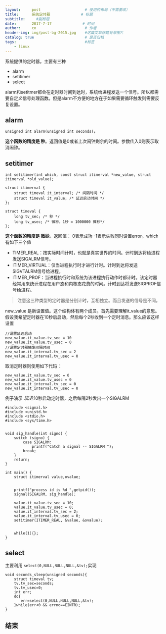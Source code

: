 ```yaml
---
layout:     post                    # 使用的布局（不需要改）
title:      系统定时器              # 标题 
subtitle:     #副标题
date:       2017-7-17              # 时间
author:     co                      # 作者
header-img: img/post-bg-2015.jpg    #这篇文章标题背景图片
catalog: true                       # 是否归档
tags:                               #标签
    - linux
---
```


系统提供的定时器。主要有三种
- alarm
- setitimer
- select

alarm和setitmer都会在定时器时间到达时，系统给进程发送一个信号。所以都需要自定义信号处理函数。但是alarm不方便的地方在于如果需要循环触发则需要反复设置。
## alarm

```
unsigned int alarm(unsigned int seconds);
```

**这个函数的精度是 秒**。返回值是0或者上次闹钟剩余的时间。参数传入0则表示取消闹钟。

## setitimer
```
int setitimer(int which, const struct itimerval *new_value, struct itimerval *old_value);

struct itimerval { 
	struct timeval it_interval; /* 间隔时间 */ 
	struct timeval it_value; /* 延迟启动时间 */ 
}; 

struct timeval { 
	long tv_sec; /* 秒 */ 
	long tv_usec; /* 微秒，1秒 = 1000000 微秒*/ 
}; 
```
**这个函数的精度是 微妙**。返回值： 0表示成功 -1表示失败同时设置error。which有如下三个值
- TIMER_REAL：按实际时间计时，也就是真实世界的时间。计时到达将给进程发送SIGALRM信号。 
- ITIMER_VIRTUAL：仅当进程执行时才进行计时。计时到达将发送SIGVTALRM信号给进程。 
- ITIMER_PROF：当进程执行时和系统为该进程执行动作时都计时。该定时器经常用来统计进程在用户态和内核态花费的时间。计时到达将发送SIGPROF信号给进程。

> 注意这三种类型的定时器是分别计时，互相独立。而且发送的信号是不同。


new_value 是新设置值。这个结构体有两个成员。首先需要理解it_value的意思。假设我希望定时器在10秒后启动，然后每个2秒收到一个定时消息。那么应该这样设置
```
//设置延迟启动
new_value.it_value.tv_sec = 10
new_value.it_value.tv_usec = 0
//设置定时器触发间隔时间
new_value.it_interval.tv_sec = 2
new_value.it_interval.tv_usec = 0

```
取消定时器则使用如下代码：

```
new_value.it_value.tv_sec = 0
new_value.it_value.tv_usec = 0
new_value.it_interval.tv_sec = 0
new_value.it_interval.tv_usec = 0

``` 
例子演示 .延迟10秒启动定时器，之后每隔2秒发出一个SIGALRM
```
#include <signal.h> 
#include <unistd.h> 
#include <stdio.h> 
#include <sys/time.h> 


void sig_handle(int signo) { 
	switch (signo) { 
		case SIGALRM: 
			printf("Catch a signal -- SIGALRM "); 
		break; 
	} 
	return; 
} 

int main() { 
	struct itimerval value,ovalue; 
	
	
	printf("process id is %d ",getpid()); 
	signal(SIGALRM, sig_handle); 
	
	value.it_value.tv_sec = 10; 
	value.it_value.tv_usec = 0; 
	value.it_interval.tv_sec = 2; 
	value.it_interval.tv_usec = 0; 
	setitimer(ITIMER_REAL, &value, &ovalue); 
	
	
	while(1){};
} 
```

## select
主要利用 `select(0,NULL,NULL,NULL,&tv);`实现

```
void seconds_sleep(unsigned seconds){
    struct timeval tv;
    tv.tv_sec=seconds;
    tv.tv_usec=0;
    int err;
    do{
       err=select(0,NULL,NULL,NULL,&tv);
    }while(err<0 && errno==EINTR);
}
```


## 结束